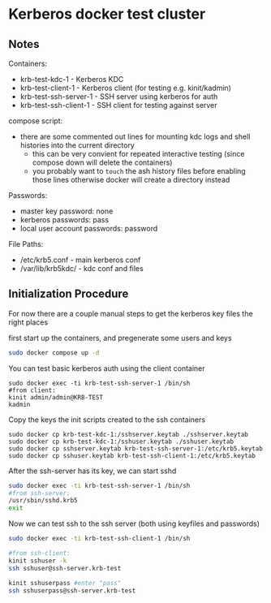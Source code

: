 # Kerberos docker test cluster

## Notes

Containers:
- krb-test-kdc-1 - Kerberos KDC
- krb-test-client-1 - Kerberos client (for testing e.g. kinit/kadmin)
- krb-test-ssh-server-1 - SSH server using kerberos for auth
- krb-test-ssh-client-1 - SSH client for testing against server

compose script:
- there are some commented out lines for mounting kdc logs and shell histories into the current directory
  - this can be very convient for repeated interactive testing (since compose down will delete the containers)
  - you probably want to `touch` the ash history files before enabling those lines otherwise docker will create a directory instead

Passwords:
- master key password: none
- kerberos passwords: pass
- local user account passwords: password

File Paths:
- /etc/krb5.conf - main kerberos conf
- /var/lib/krb5kdc/ - kdc conf and files


## Initialization Procedure

For now there are a couple manual steps to get the kerberos key files the right places


first start up the containers, and pregenerate some users and keys

```bash
sudo docker compose up -d
```


You can test basic kerberos auth using the client container
```
sudo docker exec -ti krb-test-ssh-server-1 /bin/sh
#from client:
kinit admin/admin@KRB-TEST
kadmin
```


Copy the keys the init scripts created to the ssh containers
```
sudo docker cp krb-test-kdc-1:/sshserver.keytab ./sshserver.keytab
sudo docker cp krb-test-kdc-1:/sshuser.keytab ./sshuser.keytab
sudo docker cp sshserver.keytab krb-test-ssh-server-1:/etc/krb5.keytab
sudo docker cp sshuser.keytab krb-test-ssh-client-1:/etc/krb5.keytab
```

After the ssh-server has its key, we can start sshd

```bash
sudo docker exec -ti krb-test-ssh-server-1 /bin/sh
#from ssh-server:
/usr/sbin/sshd.krb5
exit
```

Now we can test ssh to the ssh server (both using keyfiles and passwords)

```bash
sudo docker exec -ti krb-test-ssh-client-1 /bin/sh

#from ssh-client:
kinit sshuser -k
ssh sshuser@ssh-server.krb-test

kinit sshuserpass #enter "pass"
ssh sshuserpass@ssh-server.krb-test
```

